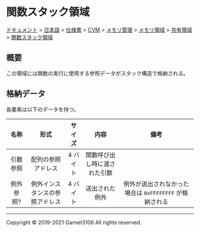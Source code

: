# 関数スタック領域

[ドキュメント](../../../../../../../index.md) > [日本語](../../../../../../index.md) > [仕様書](../../../../../index.md) > [CVM](../../../../index.md) > [メモリ管理](../../../index.md) > [メモリ領域](../../index.md) > [共有領域](../index.md) > [関数スタック領域](./index.md)

## 概要

この領域には関数の実行に使用する参照データがスタック構造で格納される。

## 格納データ

各要素は以下のデータを持つ。

|名称|形式|サイズ|内容|備考|
|:-:|:-:|:-:|:-:|:-:|
|引数参照|配列の参照アドレス|4 バイト|関数呼び出し時に渡された引数||
|例外参照?|例外インスタンスの参照アドレス|4 バイト|送出された例外|例外が送出されなかった場合は `0xFFFFFFFF` が格納される|

---

Copyright © 2019-2021 Garnet3106 All rights reserved.
